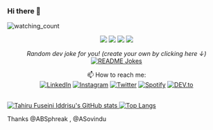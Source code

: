 ### Hi there 👋

<p align="left"> 
<img src="https://komarev.com/ghpvc/?username=tifuseini&color=brightgreen" alt="watching_count" />
 </p>
 <p align="center">
  <img src="https://img.shields.io/badge/Age-21-blue" />
  <img src="https://img.shields.io/badge/Focus-Web%20Developer-brightgreen" />
  <img src="https://img.shields.io/badge/Lives-Ghana%20Africa-success" />
  <img src="https://img.shields.io/badge/Languages-English%20%26%20French-brightgreen" />
</p>
<p align="center">
<i>Random dev joke for you! (create your own by clicking here ↓)</i><br>
<a href="https://readme-jokes.vercel.app"><img align="center" src="https://readme-jokes.vercel.app/api" alt="README Jokes"></a>
</p>

<div align="center">
   📫 How to reach me:
  <br>
  <a href="https://www.linkedin.com/in/tifuseini" target="_blank"><img src="https://img.shields.io/badge/LinkedIn-%230077B5.svg?&style=flat-square&logo=linkedin&logoColor=white" alt="LinkedIn"></a>
<a href="https://www.instagram.com/tifuseini" target="_blank"><img src="https://img.shields.io/badge/Instagram-%23E4405F.svg?&style=flat-square&logo=instagram&logoColor=white" alt="Instagram"></a>
 <a href="https://www.twitter.com/tifuseini" target="_blank"><img src="https://img.shields.io/badge/Twitter-%231877F2.svg?&style=flat-square&logo=twitter&logoColor=white" alt="Twitter"></a>
 <a href="https://open.spotify.com/user/osbptteek2g7g01atyft3tm1f?si=a8dc8ed3a91c48d9" target="_blank"><img src="https://img.shields.io/badge/Spotify-%231ED760.svg?&style=flat-   square&logo=spotify&logoColor=white" alt="Spotify"></a>
 <a href="https://dev.to/tifuseini" target="_blank"><img src="https://img.shields.io/badge/DEV-%230A0A0A.svg?&style=flat-square&logo=DEV.to&logoColor=white"  alt="DEV.to">
   
   </div>
  <br>

![Tahiru Fuseini Iddrisu's GitHub stats](https://github-readme-stats.vercel.app/api?username=tifuseini&show_icons=true&theme=dracula)
[![Top Langs](https://github-readme-stats.vercel.app/api/top-langs/?username=tifuseini&layout=compact)](https://github.com/tifuseini/github-readme-stats)


Thanks @ABSphreak , @ASovindu










<!--
**tifuseini/tifuseini** is a ✨ _special_ ✨ repository because its `README.md` (this file) appears on your GitHub profile.

Here are some ideas to get you started:

- 🔭 I’m currently working on ...
- 🌱 I’m currently learning ...
- 👯 I’m looking to collaborate on ...
- 🤔 I’m looking for help with ...
- 💬 Ask me about ...
- 📫 How to reach me: ...
- 😄 Pronouns: ...
- ⚡ Fun fact: ...
-->
